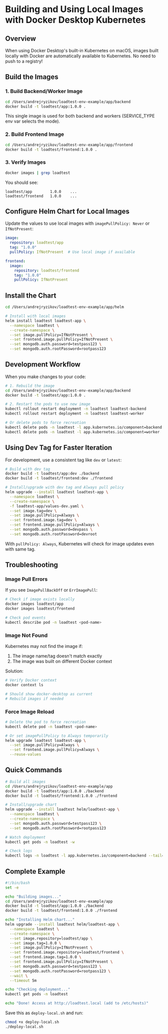 # Building and Using Local Images with Docker Desktop Kubernetes

## Overview

When using Docker Desktop's built-in Kubernetes on macOS, images built locally with Docker are automatically available to Kubernetes. No need to push to a registry!

## Build the Images

### 1. Build Backend/Worker Image

```bash
cd /Users/andrejryzikov/loadtest-env-example/app/backend
docker build -t loadtest/app:1.0.0 .
```

This single image is used for both backend and workers (SERVICE_TYPE env var selects the mode).

### 2. Build Frontend Image

```bash
cd /Users/andrejryzikov/loadtest-env-example/app/frontend
docker build -t loadtest/frontend:1.0.0 .
```

### 3. Verify Images

```bash
docker images | grep loadtest
```

You should see:
```
loadtest/app        1.0.0    ...
loadtest/frontend   1.0.0    ...
```

## Configure Helm Chart for Local Images

Update the values to use local images with `imagePullPolicy: Never` or `IfNotPresent`:

```yaml
image:
  repository: loadtest/app
  tag: "1.0.0"
  pullPolicy: IfNotPresent  # Use local image if available

frontend:
  image:
    repository: loadtest/frontend
    tag: "1.0.0"
    pullPolicy: IfNotPresent
```

## Install the Chart

```bash
cd /Users/andrejryzikov/loadtest-env-example/app/helm

# Install with local images
helm install loadtest loadtest-app \
  --namespace loadtest \
  --create-namespace \
  --set image.pullPolicy=IfNotPresent \
  --set frontend.image.pullPolicy=IfNotPresent \
  --set mongodb.auth.password=testpass123 \
  --set mongodb.auth.rootPassword=rootpass123
```

## Development Workflow

When you make changes to your code:

```bash
# 1. Rebuild the image
cd /Users/andrejryzikov/loadtest-env-example/app/backend
docker build -t loadtest/app:1.0.0 .

# 2. Restart the pods to use new image
kubectl rollout restart deployment -n loadtest loadtest-backend
kubectl rollout restart deployment -n loadtest loadtest-worker

# Or delete pods to force recreation
kubectl delete pods -n loadtest -l app.kubernetes.io/component=backend
kubectl delete pods -n loadtest -l app.kubernetes.io/component=worker
```

## Using Dev Tag for Faster Iteration

For development, use a consistent tag like `dev` or `latest`:

```bash
# Build with dev tag
docker build -t loadtest/app:dev ./backend
docker build -t loadtest/frontend:dev ./frontend

# Install/upgrade with dev tag and Always pull policy
helm upgrade --install loadtest loadtest-app \
  --namespace loadtest \
  --create-namespace \
  -f loadtest-app/values-dev.yaml \
  --set image.tag=dev \
  --set image.pullPolicy=Always \
  --set frontend.image.tag=dev \
  --set frontend.image.pullPolicy=Always \
  --set mongodb.auth.password=devpass \
  --set mongodb.auth.rootPassword=devroot
```

With `pullPolicy: Always`, Kubernetes will check for image updates even with same tag.

## Troubleshooting

### Image Pull Errors

If you see `ImagePullBackOff` or `ErrImagePull`:

```bash
# Check if image exists locally
docker images loadtest/app
docker images loadtest/frontend

# Check pod events
kubectl describe pod -n loadtest <pod-name>
```

### Image Not Found

Kubernetes may not find the image if:
1. The image name/tag doesn't match exactly
2. The image was built on different Docker context

Solution:
```bash
# Verify Docker context
docker context ls

# Should show docker-desktop as current
# Rebuild images if needed
```

### Force Image Reload

```bash
# Delete the pod to force recreation
kubectl delete pod -n loadtest <pod-name>

# Or set imagePullPolicy to Always temporarily
helm upgrade loadtest loadtest-app \
  --set image.pullPolicy=Always \
  --set frontend.image.pullPolicy=Always \
  --reuse-values
```

## Quick Commands

```bash
# Build all images
cd /Users/andrejryzikov/loadtest-env-example/app
docker build -t loadtest/app:1.0.0 ./backend
docker build -t loadtest/frontend:1.0.0 ./frontend

# Install/upgrade chart
helm upgrade --install loadtest helm/loadtest-app \
  --namespace loadtest \
  --create-namespace \
  --set mongodb.auth.password=testpass123 \
  --set mongodb.auth.rootPassword=rootpass123

# Watch deployment
kubectl get pods -n loadtest -w

# Check logs
kubectl logs -n loadtest -l app.kubernetes.io/component=backend --tail=50 -f
```

## Complete Example

```bash
#!/bin/bash
set -e

echo "Building images..."
cd /Users/andrejryzikov/loadtest-env-example/app
docker build -t loadtest/app:1.0.0 ./backend
docker build -t loadtest/frontend:1.0.0 ./frontend

echo "Installing Helm chart..."
helm upgrade --install loadtest helm/loadtest-app \
  --namespace loadtest \
  --create-namespace \
  --set image.repository=loadtest/app \
  --set image.tag=1.0.0 \
  --set image.pullPolicy=IfNotPresent \
  --set frontend.image.repository=loadtest/frontend \
  --set frontend.image.tag=1.0.0 \
  --set frontend.image.pullPolicy=IfNotPresent \
  --set mongodb.auth.password=testpass123 \
  --set mongodb.auth.rootPassword=rootpass123 \
  --wait \
  --timeout 5m

echo "Checking deployment..."
kubectl get pods -n loadtest

echo "Done! Access at http://loadtest.local (add to /etc/hosts)"
```

Save this as `deploy-local.sh` and run:
```bash
chmod +x deploy-local.sh
./deploy-local.sh
```

